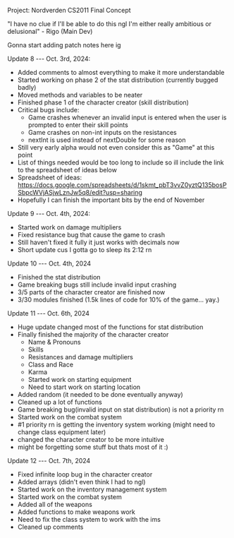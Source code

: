 Project: Nordverden
CS2011 Final Concept

"I have no clue if I'll be able to do this ngl
I'm either really ambitious or delusional" - Rigo (Main Dev)

Gonna start adding patch notes here ig

Update 8 --- Oct. 3rd, 2024:
* Added comments to almost everything to make it more understandable
* Started working on phase 2 of the stat distribution (currently bugged badly)
* Moved methods and variables to be neater
* Finished phase 1 of the character creator (skill distribution)
* Critical bugs include:
    * Game crashes whenever an invalid input is entered when the user is prompted to enter their skill points
    * Game crashes on non-int inputs on the resistances
    * nextInt is used instead of nextDouble for some reason
* Still very early alpha would not even consider this as "Game" at this point
* List of things needed would be too long to include so ill include the link to the spreadsheet of ideas below
* Spreadsheet of ideas: https://docs.google.com/spreadsheets/d/1skmt_pbT3vvZ0yztQ135bosPSbpcWVjASjwLznJw5q8/edit?usp=sharing
* Hopefully I can finish the important bits by the end of November

Update 9 --- Oct. 4th, 2024:
* Started work on damage multipliers
* Fixed resistance bug that cause the game to crash
* Still haven't fixed it fully it just works with decimals now
* Short update cus I gotta go to sleep its 2:12 rn

Update 10 --- Oct. 4th, 2024
* Finished the stat distribution
* Game breaking bugs still include invalid input crashing
* 3/5 parts of the character creator are finished now
* 3/30 modules finished (1.5k lines of code for 10% of the game... yay.)

Update 11 --- Oct. 6th, 2024
* Huge update changed most of the functions for stat distribution
* Finally finished the majority of the character creator
   * Name & Pronouns
   * Skills
   * Resistances and damage multipliers
   * Class and Race
   * Karma
   * Started work on starting equipment
   * Need to start work on starting location
* Added random (it needed to be done eventually anyway)
* Cleaned up a lot of functions
* Game breaking bug(invalid input on stat distribution) is not a priority rn
* Started work on the combat system
* #1 priority rn is getting the inventory system working (might need to change class equipment later)
* changed the character creator to be more intuitive
* might be forgetting some stuff but thats most of it :)

Update 12 --- Oct. 7th, 2024
* Fixed infinite loop bug in the character creator
* Added arrays (didn't even think I had to ngl)
* Started work on the inventory management system
* Started work on the combat system
* Added all of the weapons
* Added functions to make weapons work
* Need to fix the class system to work with the ims
* Cleaned up comments
